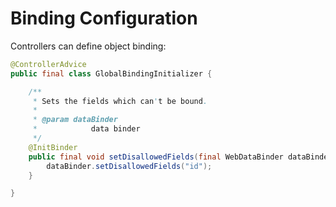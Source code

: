 # Binding Configuration



Controllers can define object binding:

```java
@ControllerAdvice
public final class GlobalBindingInitializer {

    /**
     * Sets the fields which can't be bound.
     * 
     * @param dataBinder
     *            data binder
     */
    @InitBinder
    public final void setDisallowedFields(final WebDataBinder dataBinder) {
        dataBinder.setDisallowedFields("id");
    }

}
```

